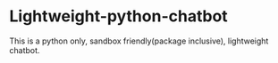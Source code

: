# Lightweight-python-chatbot
  This is a python only, sandbox friendly(package inclusive), lightweight chatbot.
